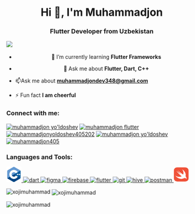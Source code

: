<h1 align="center">Hi 👋, I'm Muhammadjon</h1>
<h3 align="center">Flutter Developer from Uzbekistan</h3>


<a align="center"> <img 
                     src="https://raw.githubusercontent.com/gist/patevs/b007a0e98fb216438d4cbf559fac4166/raw/88f20c9d749d756be63f22b09f3c4ac570bc5101/programming.gif" width="100"/>  </p>


- 🌱 I’m currently learning **Flutter Frameworks**

- 💬 Ask me about **Flutter, Dart, C++**

- 📫Ask me about **muhammadjondev348@gmail.com**

- ⚡ Fun fact **I am cheerful**

<h3 align="left">Connect with me:</h3>
<p align="left">
<a href="https://linkedin.com/in/muhammadjon yo'ldoshev" target="blank"><img align="center" src="https://raw.githubusercontent.com/rahuldkjain/github-profile-readme-generator/master/src/images/icons/Social/linked-in-alt.svg" alt="muhammadjon yo'ldoshev" height="30" width="40" /></a>
<a href="https://fb.com/muhammadjon flutter" target="blank"><img align="center" src="https://raw.githubusercontent.com/rahuldkjain/github-profile-readme-generator/master/src/images/icons/Social/facebook.svg" alt="muhammadjon flutter" height="30" width="40" /></a>
<a href="https://instagram.com/muhammadjonyoldoshev405202" target="blank"><img align="center" src="https://raw.githubusercontent.com/rahuldkjain/github-profile-readme-generator/master/src/images/icons/Social/instagram.svg" alt="muhammadjonyoldoshev405202" height="30" width="40" /></a>
<a href="https://www.youtube.com/c/muhammadjon yo'ldoshev" target="blank"><img align="center" src="https://raw.githubusercontent.com/rahuldkjain/github-profile-readme-generator/master/src/images/icons/Social/youtube.svg" alt="muhammadjon yo'ldoshev" height="30" width="40" /></a>
<a href="https://www.leetcode.com/muhammadjon405" target="blank"><img align="center" src="https://raw.githubusercontent.com/rahuldkjain/github-profile-readme-generator/master/src/images/icons/Social/leet-code.svg" alt="muhammadjon405" height="30" width="40" /></a>
</p>

<h3 align="left">Languages and Tools:</h3>
<p align="left"> <a href="https://www.w3schools.com/cpp/" target="_blank" rel="noreferrer"> <img src="https://raw.githubusercontent.com/devicons/devicon/master/icons/cplusplus/cplusplus-original.svg" alt="cplusplus" width="40" height="40"/> </a> <a href="https://dart.dev" target="_blank" rel="noreferrer"> <img src="https://www.vectorlogo.zone/logos/dartlang/dartlang-icon.svg" alt="dart" width="40" height="40"/> </a> <a href="https://www.figma.com/" target="_blank" rel="noreferrer"> <img src="https://www.vectorlogo.zone/logos/figma/figma-icon.svg" alt="figma" width="40" height="40"/> </a> <a href="https://firebase.google.com/" target="_blank" rel="noreferrer"> <img src="https://www.vectorlogo.zone/logos/firebase/firebase-icon.svg" alt="firebase" width="40" height="40"/> </a> <a href="https://flutter.dev" target="_blank" rel="noreferrer"> <img src="https://www.vectorlogo.zone/logos/flutterio/flutterio-icon.svg" alt="flutter" width="40" height="40"/> </a> <a href="https://git-scm.com/" target="_blank" rel="noreferrer"> <img src="https://www.vectorlogo.zone/logos/git-scm/git-scm-icon.svg" alt="git" width="40" height="40"/> </a> <a href="https://hive.apache.org/" target="_blank" rel="noreferrer"> <img src="https://www.vectorlogo.zone/logos/apache_hive/apache_hive-icon.svg" alt="hive" width="40" height="40"/> </a> <a href="https://postman.com" target="_blank" rel="noreferrer"> <img src="https://www.vectorlogo.zone/logos/getpostman/getpostman-icon.svg" alt="postman" width="40" height="40"/> </a> <a href="https://developer.apple.com/swift/" target="_blank" rel="noreferrer"> <img src="https://raw.githubusercontent.com/devicons/devicon/master/icons/swift/swift-original.svg" alt="swift" width="40" height="40"/> </a> </p>

<p><img align="left" src="https://github-readme-stats.vercel.app/api/top-langs?username=xojimuhammad&show_icons=true&locale=en&layout=compact" alt="xojimuhammad" /></p>

<p>&nbsp;<img align="center" src="https://github-readme-stats.vercel.app/api?username=xojimuhammad&show_icons=true&locale=en" alt="xojimuhammad" /></p>

<p><img align="center" src="https://github-readme-streak-stats.herokuapp.com/?user=xojimuhammad&" alt="xojimuhammad" /></p>
